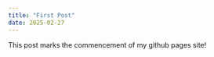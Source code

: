 ```yaml
---
title: "First Post"
date: 2025-02-27
---
```


This post marks the commencement of my github pages site!
